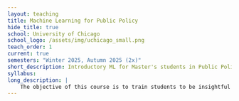 ```yaml
---
layout: teaching
title: Machine Learning for Public Policy
hide_title: true
school: University of Chicago
school_logo: /assets/img/uchicago_small.png
teach_order: 1
current: true
semesters: "Winter 2025, Autumn 2025 (2x)"
short_description: Introductory ML for Master's students in Public Policy.
syllabus: 
long_description: |
    The objective of this course is to train students to be insightful users of modern machine learning methods. The class covers resampling and regularization methods for regression and classification, as well as common models including decision trees, support vector machines, and neural networks. The class uses Python, and is designed for students who have completed the stats core requirements and the first data and programming class, but do not have previous experience with machine learning.
---
```



